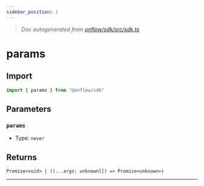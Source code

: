 ```yaml
---
sidebar_position: 1
---
```


> _Doc autogenerated from [onflow/sdk/src/sdk.ts](https://github.com/onflow/fcl-js/tree/master/packages/sdk/src/sdk.ts)_

# params


## Import

```typescript
import { params } from "@onflow/sdk"
```


## Parameters

### `params` 
- Type: `never`



## Returns

`Promise<void> | ((...args: unknown[]) => Promise<unknown>)`


---